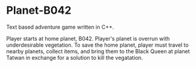 # Planet-B042
Text based adventure game written in C++. 

Player starts at home planet, B042. Player's planet is overrun with underdesirable vegetation. To save the home planet, player must travel to nearby planets, collect items, and bring them to the Black Queen at planet Tatwan in exchange for a solution to kill the vegatation.
